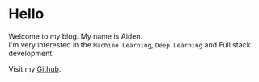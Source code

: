 # Hello

Welcome to my blog. My name is Aiden.<br>
I'm very interested in the `Machine Learning`, `Deep Learning` and Full stack development.

Visit my [Github](https://github.com/FrostScent).
